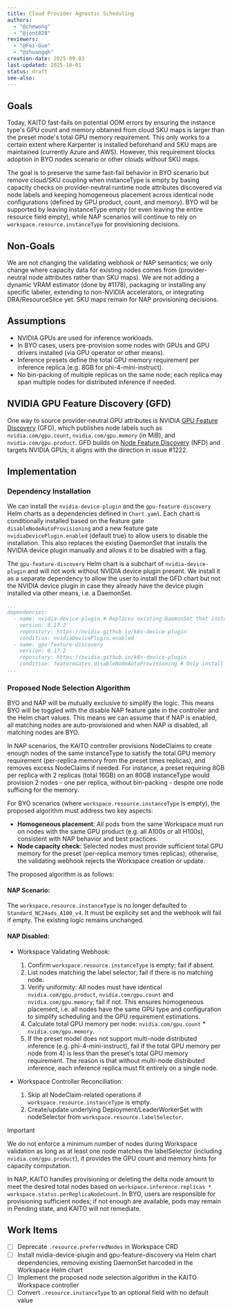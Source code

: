 ```yaml
---
title: Cloud Provider Agnostic Scheduling
authors:
  - "@chewong"
  - "@jont828"
reviewers:
  - "@Fei-Guo"
  - "@zhuangqh"
creation-date: 2025-09-03
last-updated: 2025-10-01
status: draft
see-also:
---
```


## Goals

Today, KAITO fast-fails on potential OOM errors by ensuring the instance type's GPU count and memory obtained from cloud SKU maps is larger than the preset mode's total GPU memory requirement. This only works to a certain extent where Karpenter is installed beforehand and SKU maps are maintained (currently Azure and AWS). However, this requirement blocks adoption in BYO nodes scenario or other clouds without SKU maps.

The goal is to preserve the same fast-fail behavior in BYO scenario but remove cloud/SKU coupling when instanceType is empty by basing capacity checks on provider-neutral runtime node attributes discovered via node labels and keeping homogeneous placement across identical node configurations (defined by GPU product, count, and memory). BYO will be supported by leaving instanceType empty (or even leaving the entire resource field empty), while NAP scenarios will continue to rely on ``workspace.resource.instanceType`` for provisioning decisions.

## Non-Goals

We are not changing the validating webhook or NAP semantics; we only change where capacity data for existing nodes comes from (provider-neutral node attributes rather than SKU maps). We are not adding a dynamic VRAM estimator (done by #1178), packaging or installing any specific labeler, extending to non-NVIDIA accelerators, or integrating DRA/ResourceSlice yet. SKU maps remain for NAP provisioning decisions.

## Assumptions

- NVIDIA GPUs are used for inference workloads.
- In BYO cases, users pre-provision some nodes with GPUs and GPU drivers installed (via GPU operator or other means).
- Inference presets define the total GPU memory requirement per inference replica (e.g. 8GB for phi-4-mini-instruct).
- No bin-packing of multiple replicas on the same node; each replica may span multiple nodes for distributed inference if needed.

## NVIDIA GPU Feature Discovery (GFD)

One way to source provider‑neutral GPU attributes is NVIDIA [GPU Feature Discovery](https://github.com/NVIDIA/k8s-device-plugin/tree/main/docs/gpu-feature-discovery) (GFD), which publishes node labels such as `nvidia.com/gpu.count`, `nvidia.com/gpu.memory` (in MiB), and `nvidia.com/gpu.product`. GFD builds on [Node Feature Discovery](https://github.com/kubernetes-sigs/node-feature-discovery) (NFD) and targets NVIDIA GPUs; it aligns with the direction in issue #1222.

## Implementation

### Dependency Installation

We can install the `nvidia-device-plugin` and the `gpu-feature-discovery` Helm charts as a dependencies defined in `Chart.yaml`. Each chart is conditionally installed based on the feature gate `disableNodeAutoProvisioning` and a new feature gate `nvidiaDevicePlugin.enabled` (default true) to allow users to disable the installation. This also replaces the existing DaemonSet that installs the NVIDIA device plugin manually and allows it to be disabled with a flag.


The `gpu-feature-discovery` Helm chart is a subchart of `nvidia-device-plugin` and will not work without NVIDIA device plugin present. We install it as a separate dependency to allow the user to install the GFD chart but not the NVIDIA device plugin in case they already have the device plugin installed via other means, i.e. a DaemonSet. 

```yaml
...
dependencies:
  - name: nvidia-device-plugin # Replaces existing DaemonSet that installs this manually.
    version: 0.17.2
    repository: https://nvidia.github.io/k8s-device-plugin
    condition: nvidiaDevicePlugin.enabled 
  - name: gpu-feature-discovery
    version: 0.17.2
    repository: https://nvidia.github.io/k8s-device-plugin
    condition: featureGates.disableNodeAutoProvisioning # Only install GFD when NAP is disabled.
...
```

### Proposed Node Selection Algorithm

BYO and NAP will be mutually exclusive to simplify the logic. This means BYO will be toggled with the disable NAP feature gate in the controller and the Helm chart values. This means we can assume that if NAP is enabled, all matching nodes are auto-provisioned and when NAP is disabled, all matching nodes are BYO.

In NAP scenarios, the KAITO controller provisions NodeClaims to create enough nodes of the same instanceType to satisfy the total GPU memory requirement (per-replica memory from the preset times replicas), and removes excess NodeClaims if needed. For instance, a preset requiring 8GB per replica with 2 replicas (total 16GB) on an 80GB instanceType would provision 2 nodes - one per replica, without bin-packing - despite one node sufficing for the memory.

For BYO scenarios (where `workspace.resource.instanceType` is empty), the proposed algorithm must address two key aspects:
- **Homogeneous placement**: All pods from the same Workspace must run on nodes with the same GPU product (e.g. all A100s or all H100s), consistent with NAP behavior and best practices.
- **Node capacity check**: Selected nodes must provide sufficient total GPU memory for the preset (per-replica memory times replicas); otherwise, the validating webhook rejects the Workspace creation or update.

The proposed algorithm is as follows:

#### NAP Scenario:

The `workspace.resource.instanceType` is no longer defaulted to `Standard_NC24ads_A100_v4`. It must be explicity set and the webhook will fail if empty. The existing logic remains unchanged.

#### NAP Disabled:

- Workspace Validating Webhook:
  1. Confirm `workspace.resource.instanceType` is empty; fail if absent.
  2. List nodes matching the label selector; fail if there is no matching node.
  3. Verify uniformity: All nodes must have identical `nvidia.com/gpu.product`, `nvidia.com/gpu.count` and `nvidia.com/gpu.memory`; fail if not. This ensures homogeneous placement, i.e. all nodes have the same GPU type and configuration to simplify scheduling and the GPU requirement estimations.
  4. Calculate total GPU memory per node: `nvidia.com/gpu.count` * `nvidia.com/gpu.memory`.
  5. If the preset model does not support multi-node distributed inference (e.g. phi-4-mini-instruct), fail if the total GPU memory per node from 4) is less than the preset's total GPU memory requirement. The reason is that without multi-node distributed inference, each inference replica must fit entirely on a single node.
 
- Workspace Controller Reconciliation:
  1. Skip all NodeClaim-related operations if `workspace.resource.instanceType` is empty.
  2. Create/update underlying Deployment/LeaderWorkerSet with nodeSelector from `workspace.resource.labelSelector`.

>[!IMPORTANT]
> We do not enforce a minimum number of nodes during Workspace validation as long as at least one node matches the labelSelector (including `nvidia.com/gpu.product`), it provides the GPU count and memory hints for capacity computation.
>
> In NAP, KAITO handles provisioning or deleting the delta node amount to meet the desired total nodes based on `workspace.inference.replicas * workspace.status.perReplicaNodeCount`. In BYO, users are responsible for provisioning sufficient nodes; if not enough are available, pods may remain in Pending state, and KAITO will not remediate.

## Work Items

- [ ] ⁠Deprecate `.resource.preferredNodes` in Workspace CRD
- [ ] Install nvidia-device-plugin and gpu-feature-discovery via Helm chart dependencies, removing existing DaemonSet harcoded in the Workspace Helm chart
- [ ] Implement the proposed node selection algorithm in the KAITO Workspace controller
- [ ] Convert `.resource.instanceType` to an optional field with no default value